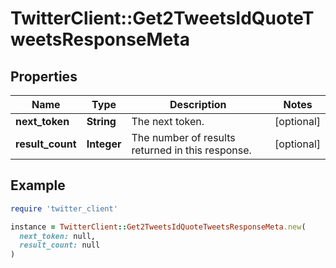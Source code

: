 # TwitterClient::Get2TweetsIdQuoteTweetsResponseMeta

## Properties

| Name | Type | Description | Notes |
| ---- | ---- | ----------- | ----- |
| **next_token** | **String** | The next token. | [optional] |
| **result_count** | **Integer** | The number of results returned in this response. | [optional] |

## Example

```ruby
require 'twitter_client'

instance = TwitterClient::Get2TweetsIdQuoteTweetsResponseMeta.new(
  next_token: null,
  result_count: null
)
```

